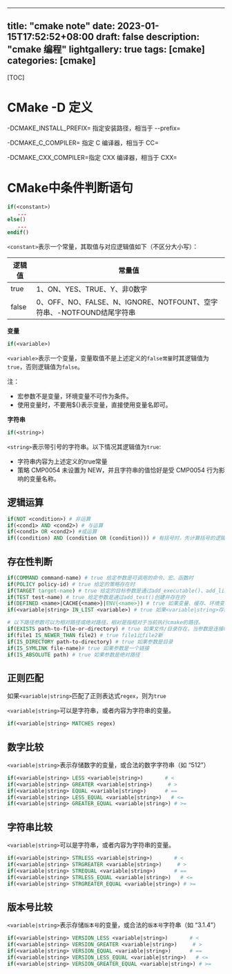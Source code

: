 
---
title: "cmake note"
date: 2023-01-15T17:52:52+08:00
draft: false
description: "cmake 编程"
lightgallery: true
tags: [cmake]
categories: [cmake]
---

[TOC]



# CMake -D 定义

-DCMAKE_INSTALL_PREFIX= 指定安装路径，相当于 --prefix=

-DCMAKE_C_COMPILER= 指定 C 编译器，相当于 CC=

-DCMAKE_CXX_COMPILER=指定 CXX 编译器，相当于 CXX=



# CMake中条件判断语句

```cmake
if(<constant>)
　　...
else()
　　...
endif()
```

`<constant>`表示一个常量，其取值与对应逻辑值如下（不区分大小写）：

| 逻辑值 | 常量值                                                       |
| ------ | ------------------------------------------------------------ |
| true   | 1、ON、YES、TRUE、Y、非0数字                                 |
| false  | 0、OFF、NO、FALSE、N、IGNORE、NOTFOUNT、空字符串、-NOTFOUND结尾字符串 |

**变量**

```cmake
if(<variable>)
```

`<variable>`表示一个变量，变量取值不是上述定义的`false常量`时其逻辑值为`true`，否则逻辑值为`false`。

注：
- 宏参数不是变量，环境变量不可作为条件。
- 使用变量时，不要用${}表示变量，直接使用变量名即可。

**字符串**

  ```cmake
  if(<string>)
  ```
  `<string>`表示带引号的字符串。以下情况其逻辑值为`true`:

- 字符串内容为上述定义的true常量
- 策略 CMP0054 未设置为 NEW，并且字符串的值恰好是受 CMP0054 行为影响的变量名称。

## 逻辑运算


```cmake
if(NOT <condition>) # 非运算
if(<cond1> AND <cond2>) # 与运算
if(<cond1> OR <cond2>) #或运算
if((condition) AND (condition OR (condition))) # 有括号时，先计算括号的逻辑值
```

## 存在性判断



```cmake
if(COMMAND command-name) # true 给定参数是可调用的命令、宏、函数时
if(POLICY policy-id) # true 给定的策略存在时
if(TARGET target-name) # true 给定的目标参数是通过add_executable()、add_library() 或 add_custom_target() 命令创建并存在的
if(TEST test-name) # true 给定参数是通过add_test()创建并存在的
if(DEFINED <name>|CACHE{<name>}|ENV{<name>}) # true 如果变量、缓存、环境变量存在（其取值无关）
if(<variable|string> IN_LIST <variable>) # true 如果<variable|string>存在于列表变量<variable>中
```



```cmake
# 以下路径参数可以为相对路径或绝对路径，相对是指相对于当前执行cmake的路径。
if(EXISTS path-to-file-or-directory) # true 如果文件/目录存在，当参数是连接时表示连接指向的实体存在。
if(file1 IS_NEWER_THAN file2) # true file1比file2新
if(IS_DIRECTORY path-to-directory) # true 如果参数是目录
if(IS_SYMLINK file-name)# true 如果参数是一个链接
if(IS_ABSOLUTE path) # true 如果参数是绝对路径
```

## 正则匹配

如果`<variable|string>`匹配了正则表达式`regex`，则为`true`

`<variable|string>`可以是字符串，或者内容为字符串的变量。

```cmake
if(<variable|string> MATCHES regex)
```

## 数字比较

`<variable|string>`表示存储数字的变量，或合法的数字字符串（如 “512”）

```cmake
if(<variable|string> LESS <variable|string>)       # <
if(<variable|string> GREATER <variable|string>)     # >
if(<variable|string> EQUAL <variable|string>)      # ==
if(<variable|string> LESS_EQUAL <variable|string>)   # <=
if(<variable|string> GREATER_EQUAL <variable|string>) # >=
```

## 字符串比较

`<variable|string>`可以是字符串，或者内容为字符串的变量。

```cmake
if(<variable|string> STRLESS <variable|string>)       # <
if(<variable|string> STRGREATER <variable|string>)     # >
if(<variable|string> STREQUAL <variable|string>)      # ==
if(<variable|string> STRLESS_EQUAL <variable|string>)   # <=
if(<variable|string> STRGREATER_EQUAL <variable|string>) # >=
```



## 版本号比较

`<variable|string>`表示存储`版本号`的变量，或合法的`版本号`字符串（如 “3.1.4”）

```cmake
if(<variable|string> VERSION_LESS <variable|string>)       # <
if(<variable|string> VERSION_GREATER <variable|string>)     # >
if(<variable|string> VERSION_EQUAL <variable|string>)      # ==
if(<variable|string> VERSION_LESS_EQUAL <variable|string>)   # <=
if(<variable|string> VERSION_GREATER_EQUAL <variable|string>) # >=
```

